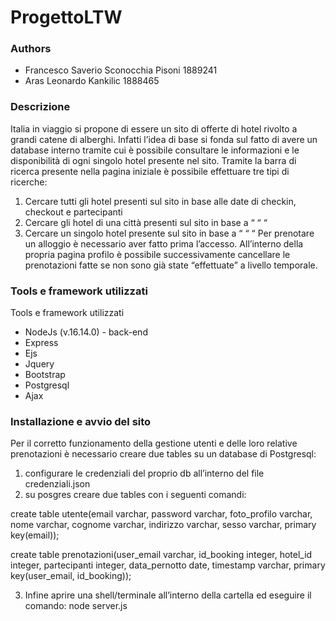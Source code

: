 # ProgettoLTW

### Authors ###

- Francesco Saverio Sconocchia Pisoni 1889241
- Aras Leonardo Kankilic 1888465

### Descrizione ###

Italia in viaggio si propone di essere un sito di offerte di hotel rivolto a grandi catene di alberghi. Infatti l’idea di base si fonda sul fatto di avere un database interno tramite cui è possibile consultare le informazioni e le disponibilità di ogni singolo hotel presente nel sito.
Tramite la barra di ricerca presente nella pagina iniziale è possibile effettuare tre tipi di ricerche:
1) Cercare tutti gli hotel presenti sul sito in base alle date di checkin, checkout e partecipanti
2) Cercare gli hotel di una città presenti sul sito in base a “ “ “
3) Cercare un singolo hotel presente sul sito in base a “ “ “
Per prenotare un alloggio è necessario aver fatto prima l’accesso.
All’interno della propria pagina profilo è possibile successivamente cancellare le prenotazioni fatte se non sono già state “effettuate” a livello temporale.

### Tools e framework utilizzati ###

Tools e framework utilizzati
- NodeJs (v.16.14.0) - back-end
- Express
- Ejs
- Jquery
- Bootstrap
- Postgresql
- Ajax

### Installazione e avvio del sito ###

Per il corretto funzionamento della gestione utenti e delle loro relative prenotazioni è necessario creare due tables su un database di Postgresql:
1) configurare le credenziali del proprio db all’interno del file credenziali.json
2) su posgres creare due tables con i seguenti comandi:

create table utente(email varchar, password varchar, foto_profilo varchar, nome varchar, cognome varchar,  indirizzo varchar, sesso varchar, primary key(email));

create table prenotazioni(user_email varchar, id_booking integer, hotel_id integer, partecipanti integer, data_pernotto date, timestamp varchar, primary key(user_email, id_booking));

3) Infine aprire una shell/terminale all’interno della cartella ed eseguire il comando: 
node server.js
